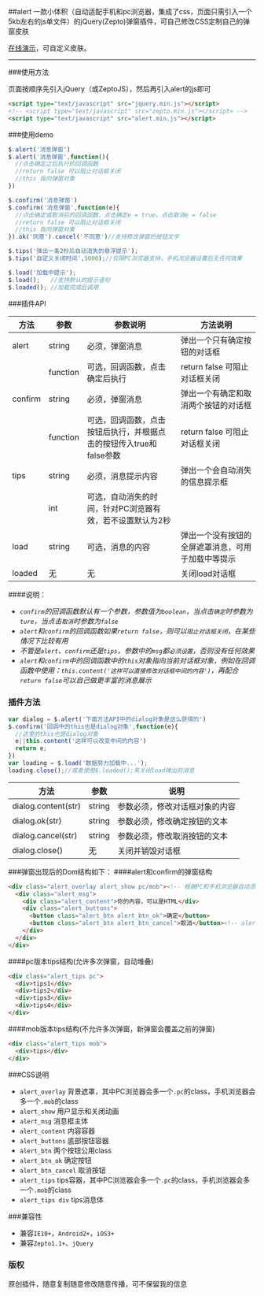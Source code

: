 ##alert
一款小体积（自动适配手机和pc浏览器，集成了css，页面只需引入一个5kb左右的js单文件）的jQuery(Zepto)弹窗插件，可自己修改CSS定制自己的弹窗皮肤

[在线演示](http://alert.code.10176523.cn)，可自定义皮肤。

---

###使用方法

页面按顺序先引入jQuery（或ZeptoJS），然后再引入alert的js即可

```html
<script type="text/javascript" src="jquery.min.js"></script>
<!-- <script type="text/javascript" src="zepto.min.js"></script> -->
<script type="text/javascript" src="alert.min.js"></script>
```
###使用demo

```javascript
$.alert('消息弹窗')
$.alert('消息弹窗',function(){
  //点击确定之后执行的回调函数
  //return false 可以阻止对话框关闭
  //this 指向弹窗对象
})

$.confirm('消息弹窗')
$.confirm('消息弹窗',function(e){
  //点击确定或取消后的回调函数，点击确定e = true，点击取消e = false
  //return false 可以阻止对话框关闭
  //this 指向弹窗对象
}).ok('同意').cancel('不同意')//支持修改弹窗的按钮文字

$.tips('弹出一条2秒后自动消失的悬浮提示');
$.tips('自定义关闭时间',5000);//仅限PC浏览器支持，手机浏览器设置后无任何效果

$.load('加载中提示');
$.load();   //支持默认的提示语句
$.loaded(); //加载完成后调用
```

###插件API

| 方法      | 参数       | 参数说明                                   | 方法说明                      |
| ------- | -------- | -------------------------------------- | ------------------------- |
| alert   | string   | 必须，弹窗消息                                | 弹出一个只有确定按钮的对话框            |
|         | function | 可选，回调函数，点击确定后执行                        | return false 可阻止对话框关闭     |
| confirm | string   | 必须，弹窗消息                                | 弹出一个有确定和取消两个按钮的对话框        |
|         | function | 可选，回调函数，点击按钮后执行，并根据点击的按钮传入true和false参数 | return false 可阻止对话框关闭     |
| tips    | string   | 必须，消息提示内容                              | 弹出一个会自动消失的信息提示框           |
|         | int      | 可选，自动消失的时间，针对PC浏览器有效，若不设置默认为2秒         |                           |
| load    | string   | 可选，消息的内容                               | 弹出一个没有按钮的全屏遮罩消息，可用于加载中等提示 |
| loaded  | 无        | 无                                      | 关闭load对话框                 |

####说明：
- *`confirm`的回调函数默认有一个参数，参数值为`boolean`，当点击`确定`时参数为`ture`，当点击`取消`时参数为`false`*
- *`alert`和`confirm`的回调函数如果`return false`，则可以`阻止对话框关闭`，在某些情况下比较有用*
- *不管是`alert`、`confirm`还是`tips`，参数中的`msg`都`必须设置`，否则没有任何效果*
- *`alert`和`confirm`中的回调函数中的`this`对象指向当前对话框对象，例如在回调函数中使用：`this.content('这样可以直接修改对话框中间的内容')`，再配合`return false`可以自己做更丰富的消息展示*



### 插件方法

```javascript
var dialog = $.alert('下面方法API中的dialog对象是这么获得的')
$.confirm('回调中的this也是dialog对象',function(e){
  //这里的this也是dialog对象
  e||this.content('这样可以改变中间的内容')
  return e;
})
var loading = $.load('数据努力加载中...');
loading.close();//或者使用$.loaded();来关闭load弹出的消息
```

| 方法                             | 参数     | 说明              |
| ------------------------------ | ------ | --------------- |
| dialog.content(str)            | string | 参数必须，修改对话框对象的内容 |
| dialog.ok(str)                 | string | 参数必须，修改确定按钮的文本  |
| dialog.cancel(str)             | string | 参数必须，修改取消按钮的文本  |
| dialog.close() | 无      | 关闭并销毁对话框        |

###弹窗出现后的Dom结构如下：
####alert和confirm的弹窗结构
```html
<div class="alert_overlay alert_show pc/mob"><!-- 根据PC和手机浏览器自动添加一个pc或mob的class -->
  <div class="alert_msg">
    <div class="alert_content">你的内容，可以是HTML</div>
    <div class="alert_buttons">
      <button class="alert_btn alert_btn_ok">确定</button>
      <button class="alert_btn alert_btn_cancel">取消</button><!-- alert没有此button -->
    </div>
  </div>
</div>
```
####pc版本tips结构(允许多次弹窗，自动堆叠)
```html
<div class="alert_tips pc">
  <div>tips1</div>
  <div>tips2</div>
  <div>tips3</div>
  <div>tips4</div>
</div>
```
####mob版本tips结构(不允许多次弹窗，新弹窗会覆盖之前的弹窗)
```html
<div class="alert_tips mob">
  <div>tips</div>
</div>
```

###CSS说明

-   `alert_overlay`  背景遮罩，其中PC浏览器会多一个`.pc`的class，手机浏览器会多一个`.mob`的class
-   `alert_show`  用户显示和关闭动画
-   `alert_msg` 消息框主体
-   `alert_content` 内容容器
-   `alert_buttons` 底部按钮容器
-   `alert_btn` 两个按钮公用class
-   `alert_btn_ok` 确定按钮
-   `alert_btn_cancel` 取消按钮
-   `alert_tips` tips容器，其中PC浏览器会多一个`.pc`的class，手机浏览器会多一个`.mob`的class
-   `alert_tips div` tips消息体



###兼容性

- 兼容`IE10+`，`Android2+`，`iOS3+`
- 兼容`Zepto1.1+`、`jQuery`

### 版权

原创插件，随意复制随意修改随意传播，可不保留我的信息